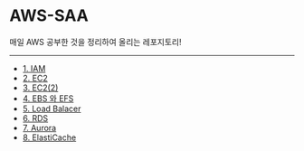 # AWS-SAA
매일 AWS 공부한 것을 정리하여 올리는 레포지토리! 

---

- [1. IAM](https://github.com/gimkuku/AWS-SAA/blob/master/TIL/1_IAM.md)
- [2. EC2](https://github.com/gimkuku/AWS-SAA/blob/master/TIL/2_EC2.md)
- [3. EC2(2)](https://github.com/gimkuku/AWS-SAA/blob/master/TIL/3_EC2(2).md)
- [4. EBS 와 EFS](https://github.com/gimkuku/AWS-SAA/blob/master/TIL/4_InstanceStorageSection.md)
- [5. Load Balacer](https://github.com/gimkuku/AWS-SAA/blob/master/TIL/5_LoadBalancing.md)
- [6. RDS](https://github.com/gimkuku/AWS-SAA/blob/master/TIL/6_RDS.md)
- [7. Aurora](https://github.com/gimkuku/AWS-SAA/blob/master/TIL/7_Aurora.md)
- [8. ElastiCache](https://github.com/gimkuku/AWS-SAA/blob/master/TIL/8_ElastiCache.md)